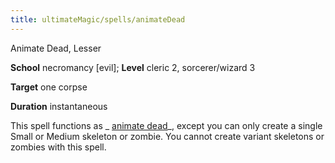 ```yaml
---
title: ultimateMagic/spells/animateDead
---
```

Animate Dead, Lesser

**School** necromancy [evil]; **Level** cleric 2, sorcerer/wizard 3

**Target** one corpse

**Duration** instantaneous

This spell functions as _ [animate dead](spells/animateDead#_animate-dead)_, except you can only create a single Small or Medium skeleton or zombie. You cannot create variant skeletons or zombies with this spell.

